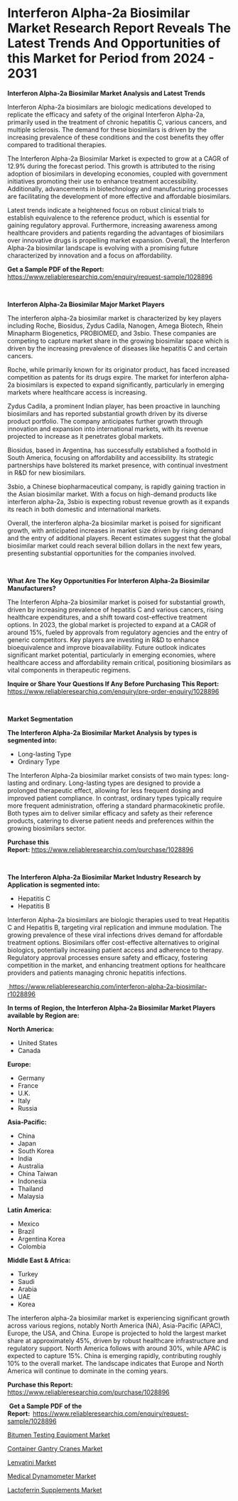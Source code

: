 <p><h1>Interferon Alpha-2a Biosimilar Market Research Report Reveals The Latest Trends And Opportunities of this Market for Period from 2024 - 2031</h1></p><p><strong>Interferon Alpha-2a Biosimilar Market Analysis and Latest Trends</strong></p>
<p><p>Interferon Alpha-2a biosimilars are biologic medications developed to replicate the efficacy and safety of the original Interferon Alpha-2a, primarily used in the treatment of chronic hepatitis C, various cancers, and multiple sclerosis. The demand for these biosimilars is driven by the increasing prevalence of these conditions and the cost benefits they offer compared to traditional therapies.</p><p>The Interferon Alpha-2a Biosimilar Market is expected to grow at a CAGR of 12.9% during the forecast period. This growth is attributed to the rising adoption of biosimilars in developing economies, coupled with government initiatives promoting their use to enhance treatment accessibility. Additionally, advancements in biotechnology and manufacturing processes are facilitating the development of more effective and affordable biosimilars.</p><p>Latest trends indicate a heightened focus on robust clinical trials to establish equivalence to the reference product, which is essential for gaining regulatory approval. Furthermore, increasing awareness among healthcare providers and patients regarding the advantages of biosimilars over innovative drugs is propelling market expansion. Overall, the Interferon Alpha-2a biosimilar landscape is evolving with a promising future characterized by innovation and a focus on affordability.</p></p>
<p><strong>Get a Sample PDF of the Report:&nbsp;</strong> <a href="https://www.reliableresearchiq.com/enquiry/request-sample/1028896">https://www.reliableresearchiq.com/enquiry/request-sample/1028896</a></p>
<p>&nbsp;</p>
<p><strong>Interferon Alpha-2a Biosimilar Major Market Players</strong></p>
<p><p>The interferon alpha-2a biosimilar market is characterized by key players including Roche, Biosidus, Zydus Cadila, Nanogen, Amega Biotech, Rhein Minapharm Biogenetics, PROBIOMED, and 3sbio. These companies are competing to capture market share in the growing biosimilar space which is driven by the increasing prevalence of diseases like hepatitis C and certain cancers.</p><p>Roche, while primarily known for its originator product, has faced increased competition as patents for its drugs expire. The market for interferon alpha-2a biosimilars is expected to expand significantly, particularly in emerging markets where healthcare access is increasing.</p><p>Zydus Cadila, a prominent Indian player, has been proactive in launching biosimilars and has reported substantial growth driven by its diverse product portfolio. The company anticipates further growth through innovation and expansion into international markets, with its revenue projected to increase as it penetrates global markets.</p><p>Biosidus, based in Argentina, has successfully established a foothold in South America, focusing on affordability and accessibility. Its strategic partnerships have bolstered its market presence, with continual investment in R&D for new biosimilars.</p><p>3sbio, a Chinese biopharmaceutical company, is rapidly gaining traction in the Asian biosimilar market. With a focus on high-demand products like interferon alpha-2a, 3sbio is expecting robust revenue growth as it expands its reach in both domestic and international markets.</p><p>Overall, the interferon alpha-2a biosimilar market is poised for significant growth, with anticipated increases in market size driven by rising demand and the entry of additional players. Recent estimates suggest that the global biosimilar market could reach several billion dollars in the next few years, presenting substantial opportunities for the companies involved.</p></p>
<p>&nbsp;</p>
<p><strong>What Are The Key Opportunities For Interferon Alpha-2a Biosimilar Manufacturers?</strong></p>
<p><p>The Interferon Alpha-2a biosimilar market is poised for substantial growth, driven by increasing prevalence of hepatitis C and various cancers, rising healthcare expenditures, and a shift toward cost-effective treatment options. In 2023, the global market is projected to expand at a CAGR of around 15%, fueled by approvals from regulatory agencies and the entry of generic competitors. Key players are investing in R&D to enhance bioequivalence and improve bioavailability. Future outlook indicates significant market potential, particularly in emerging economies, where healthcare access and affordability remain critical, positioning biosimilars as vital components in therapeutic regimens.</p></p>
<p><strong>Inquire or Share Your Questions If Any Before Purchasing This Report:</strong> <a href="https://www.reliableresearchiq.com/enquiry/pre-order-enquiry/1028896">https://www.reliableresearchiq.com/enquiry/pre-order-enquiry/1028896</a></p>
<p>&nbsp;</p>
<p><strong>Market Segmentation</strong></p>
<p><strong>The Interferon Alpha-2a Biosimilar Market Analysis by types is segmented into:</strong></p>
<p><ul><li>Long-lasting Type</li><li>Ordinary Type</li></ul></p>
<p><p>The Interferon Alpha-2a biosimilar market consists of two main types: long-lasting and ordinary. Long-lasting types are designed to provide a prolonged therapeutic effect, allowing for less frequent dosing and improved patient compliance. In contrast, ordinary types typically require more frequent administration, offering a standard pharmacokinetic profile. Both types aim to deliver similar efficacy and safety as their reference products, catering to diverse patient needs and preferences within the growing biosimilars sector.</p></p>
<p><strong>Purchase this Report:&nbsp;</strong><a href="https://www.reliableresearchiq.com/purchase/1028896">https://www.reliableresearchiq.com/purchase/1028896</a></p>
<p>&nbsp;</p>
<p><strong>The Interferon Alpha-2a Biosimilar Market Industry Research by Application is segmented into:</strong></p>
<p><ul><li>Hepatitis C</li><li>Hepatitis B</li></ul></p>
<p><p>Interferon Alpha-2a biosimilars are biologic therapies used to treat Hepatitis C and Hepatitis B, targeting viral replication and immune modulation. The growing prevalence of these viral infections drives demand for affordable treatment options. Biosimilars offer cost-effective alternatives to original biologics, potentially increasing patient access and adherence to therapy. Regulatory approval processes ensure safety and efficacy, fostering competition in the market, and enhancing treatment options for healthcare providers and patients managing chronic hepatitis infections.</p></p>
<p><a href="https://www.reliableresearchiq.com/interferon-alpha-2a-biosimilar-r1028896">&nbsp;https://www.reliableresearchiq.com/interferon-alpha-2a-biosimilar-r1028896</a></p>
<p><strong>In terms of Region, the Interferon Alpha-2a Biosimilar Market Players available by Region are:</strong></p>
<p>
    <p> <strong> North America: </strong>
        <ul>
            <li>United States</li>
            <li>Canada</li>
        </ul>
        </p> 
    <p> <strong> Europe: </strong>
        <ul>
            <li>Germany</li>
            <li>France</li>
            <li>U.K.</li>
            <li>Italy</li>
            <li>Russia</li>
        </ul>
        </p> 
    <p> <strong> Asia-Pacific: </strong>
        <ul>
            <li>China</li>
            <li>Japan</li>
            <li>South Korea</li>
            <li>India</li>
            <li>Australia</li>
            <li>China Taiwan</li>
            <li>Indonesia</li>
            <li>Thailand</li>
            <li>Malaysia</li>
        </ul>
        </p> 
    <p> <strong> Latin America: </strong>
        <ul>
            <li>Mexico</li>
            <li>Brazil</li>
            <li>Argentina Korea</li>
            <li>Colombia</li>
        </ul>
        </p> 
    <p> <strong> Middle East & Africa: </strong>
        <ul>
            <li>Turkey</li>
            <li>Saudi</li>
            <li>Arabia</li>
            <li>UAE</li>
            <li>Korea</li>
        </ul>
    </p>
    </p>
<p><p>The interferon alpha-2a biosimilar market is experiencing significant growth across various regions, notably North America (NA), Asia-Pacific (APAC), Europe, the USA, and China. Europe is projected to hold the largest market share at approximately 45%, driven by robust healthcare infrastructure and regulatory support. North America follows with around 30%, while APAC is expected to capture 15%. China is emerging rapidly, contributing roughly 10% to the overall market. The landscape indicates that Europe and North America will continue to dominate in the coming years.</p></p>
<p><strong>Purchase this Report: </strong><a href="https://www.reliableresearchiq.com/purchase/1028896">https://www.reliableresearchiq.com/purchase/1028896</a></p>
<p>&nbsp;<strong>Get a Sample PDF of the Report:&nbsp;&nbsp;</strong><a href="https://www.reliableresearchiq.com/enquiry/request-sample/1028896">https://www.reliableresearchiq.com/enquiry/request-sample/1028896</a></p>
<p><strong></strong></p>
<p><p><a href="https://www.linkedin.com/pulse/bitumen-testing-equipment-market-industry-landscape-growth-zynqc?trackingId=N3YxoBNvTyuAaTMRPQ8UFw%3D%3D">Bitumen Testing Equipment Market</a></p><p><a href="https://www.linkedin.com/pulse/deep-dive-container-gantry-cranes-market-itstrends-segmentation-ts05c?trackingId=l3%2B7sxjLQsOvPVYa9ypETg%3D%3D">Container Gantry Cranes Market</a></p><p><a href="https://www.linkedin.com/pulse/lenvatini-market-evolution-global-trends-regional-dynamics-iy6we?trackingId=NlsmFCfdShyjvpjEEGwvEA%3D%3D">Lenvatini Market</a></p><p><a href="https://www.linkedin.com/pulse/medical-dynamometer-market-size-share-analysis-growth-hlx2e?trackingId=o6Qs5SsFTwqXqo4Gz1WIRw%3D%3D">Medical Dynamometer Market</a></p><p><a href="https://www.linkedin.com/pulse/strategic-insights-global-lactoferrin-supplements-kqn7e?trackingId=n0Ar0vzORDWYTMRiPojYeg%3D%3D">Lactoferrin Supplements Market</a></p></p>